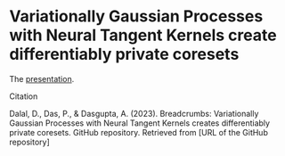 # Variationally Gaussian Processes with Neural Tangent Kernels create differentiably private coresets

The [presentation](https://www.canva.com/design/DAF203jIBZw/St1a2A9i_qstgF4ofRvCkw/edit?utm_content=DAF203jIBZw&utm_campaign=designshare&utm_medium=link2&utm_source=sharebutton).


Citation

Dalal, D., Das, P., & Dasgupta, A. (2023). Breadcrumbs: Variationally Gaussian Processes with Neural Tangent Kernels creates differentiably private coresets. GitHub repository. Retrieved from [URL of the GitHub repository]


